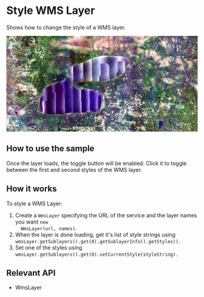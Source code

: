 <h1>Style WMS Layer</h1>

<p>Shows how to change the style of a WMS layer.</p>

<p><img src="StyleWmsLayer.png"/></p>

<h2>How to use the sample</h2>

<p>Once the layer loads, the toggle button will be enabled. Click it to toggle between the first and second styles 
of the WMS layer.</p>

<h2>How it works</h2>

<p>To style a WMS Layer:</p>

<ol>
  <li>Create a <code>WmsLayer</code> specifying the URL of the service and the layer names you want <code>new 
  WmsLayer(url, names)</code>.</li>
  <li>When the layer is done loading, get it's list of style strings using <code>wmsLayer.getSublayers().get(0).getSublayerInfo().getStyles()</code>.</li>
  <li>Set one of the styles using <code>wmsLayer.getSublayers().get(0).setCurrentStyle(styleString)</code>.</li>
</ol>

<h2>Relevant API</h2>

<ul>
  <li>WmsLayer</li>
</ul>

